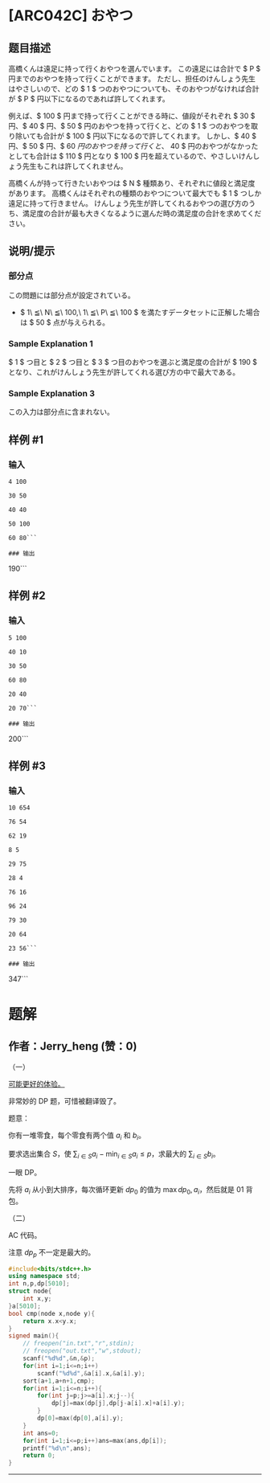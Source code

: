 # [ARC042C] おやつ

## 题目描述

[problemUrl]: https://atcoder.jp/contests/arc042/tasks/arc042_c

高橋くんは遠足に持って行くおやつを選んでいます。 この遠足には合計で $ P $ 円までのおやつを持って行くことができます。 ただし、担任のけんしょう先生はやさしいので、どの $ 1 $ つのおやつについても、そのおやつがなければ合計が $ P $ 円以下になるのであれば許してくれます。

例えば、$ 100 $ 円まで持って行くことができる時に、値段がそれぞれ $ 30 $ 円、$ 40 $ 円、$ 50 $ 円のおやつを持って行くと、どの $ 1 $ つのおやつを取り除いても合計が $ 100 $ 円以下になるので許してくれます。 しかし、$ 40 $ 円、$ 50 $ 円、$ 60 $円のおやつを持って行くと、$ 40 $ 円のおやつがなかったとしても合計は $ 110 $ 円となり $ 100 $ 円を超えているので、やさしいけんしょう先生もこれは許してくれません。

高橋くんが持って行きたいおやつは $ N $ 種類あり、それぞれに値段と満足度があります。 高橋くんはそれぞれの種類のおやつについて最大でも $ 1 $ つしか遠足に持って行きません。 けんしょう先生が許してくれるおやつの選び方のうち、満足度の合計が最も大きくなるように選んだ時の満足度の合計を求めてください。

## 说明/提示

### 部分点

この問題には部分点が設定されている。

- $ 1\ ≦\ N\ ≦\ 100,\ 1\ ≦\ P\ ≦\ 100 $ を満たすデータセットに正解した場合は $ 50 $ 点が与えられる。

### Sample Explanation 1

$ 1 $ つ目と $ 2 $ つ目と $ 3 $ つ目のおやつを選ぶと満足度の合計が $ 190 $ となり、これがけんしょう先生が許してくれる選び方の中で最大である。

### Sample Explanation 3

この入力は部分点に含まれない。

## 样例 #1

### 输入

```
4 100
30 50
40 40
50 100
60 80```

### 输出

```
190```

## 样例 #2

### 输入

```
5 100
40 10
30 50
60 80
20 40
20 70```

### 输出

```
200```

## 样例 #3

### 输入

```
10 654
76 54
62 19
8 5
29 75
28 4
76 16
96 24
79 30
20 64
23 56```

### 输出

```
347```

# 题解

## 作者：Jerry_heng (赞：0)

（一）

[可能更好的体验。](https://www.cnblogs.com/Jh763878/p/18194686)

非常妙的 DP 题，可惜被翻译毁了。

题意：

你有一堆零食，每个零食有两个值 $a_i$ 和 $b_i$。

要求选出集合 $S$，使 $\sum_{i \in S} a_i-\min_{i \in S} a_i\le p$，求最大的 $\sum_{i \in S}b_i$。

一眼 DP。

先将 $a_i$ 从小到大排序，每次循环更新 $dp_0$ 的值为 $\max{dp_0,a_i}$，然后就是 01 背包。

（二）

AC 代码。

注意 $dp_p$ 不一定是最大的。

```cpp
#include<bits/stdc++.h>
using namespace std;
int n,p,dp[5010];
struct node{
	int x,y;
}a[5010];
bool cmp(node x,node y){
	return x.x<y.x;
}
signed main(){
	// freopen("in.txt","r",stdin);
	// freopen("out.txt","w",stdout);
	scanf("%d%d",&n,&p);
	for(int i=1;i<=n;i++)
		scanf("%d%d",&a[i].x,&a[i].y);
	sort(a+1,a+n+1,cmp);
	for(int i=1;i<=n;i++){
		for(int j=p;j>=a[i].x;j--){
			dp[j]=max(dp[j],dp[j-a[i].x]+a[i].y);
		}
		dp[0]=max(dp[0],a[i].y);
	}
	int ans=0;
	for(int i=1;i<=p;i++)ans=max(ans,dp[i]);
	printf("%d\n",ans);
    return 0;
}
```

---

